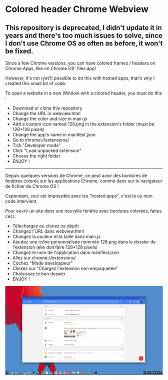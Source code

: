 # Colored header Chrome Webview

## This repository is deprecated, I didn't update it in years and there's too much issues to solve, since I don't use Chrome OS as often as before, it won't be fixed.

Since a few Chrome versions, you can have colored frames / headers on Chrome Apps, like on Chrome OS' files.app!

However, it's not (yet?) possible to do this with hosted apps, that's why I created this small bit of code.

To open a website in a new Window with a colored header, you must do this : 

- Download or clone this repository
- Change the URL in webview.html
- Change the color and size in main.js
- Add a custom icon named 128.png in the extension's folder (must be 128*128 pixels)
- Change the app's name in manifest.json
- Go to chrome://extensions/
- Tick "Developer mode"
- Click "Load unpacked extension"
- Choose the right folder
- ENJOY !

-----------------------------

Depuis quelques versions de Chrome, on peut avoir des bordures de fenêtres colorés sur les applications Chrome, comme dans sur le navigateur de fichier de Chrome OS !

Cependant, ceci est impossible avec les "hosted apps", c'est là où mon code intervient.

Pour ouvrir un site dans une nouvelle fenêtre avec bordures colorées, faites ceci :

- Télechargez ou clonez ce dépôt
- Changez l'URL dans webview.html
- Changez la couleur et la taille dans main.js
- Ajoutez une icône personnalisée nommée 128.png dans le dossier de l'extension (elle doit faire 128*128 pixels)
- Changez le nom de l'application dans manifest.json
- Allez sur chrome://extensions/
- Cochez "Mode développeur"
- Clickez sur "Chargez l'extension non empaquetée"
- Choisissez le bon dossier
- ENJOY !

![screenshot](screenshot.png "Screenshot")
